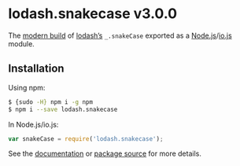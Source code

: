 # lodash.snakecase v3.0.0

The [modern build](https://github.com/lodash/lodash/wiki/Build-Differences) of [lodash’s](https://lodash.com/) `_.snakeCase` exported as a [Node.js](http://nodejs.org/)/[io.js](https://iojs.org/) module.

## Installation

Using npm:

```bash
$ {sudo -H} npm i -g npm
$ npm i --save lodash.snakecase
```

In Node.js/io.js:

```js
var snakeCase = require('lodash.snakecase');
```

See the [documentation](https://lodash.com/docs#snakeCase) or [package source](https://github.com/lodash/lodash/blob/3.0.0-npm-packages/lodash.snakecase) for more details.
